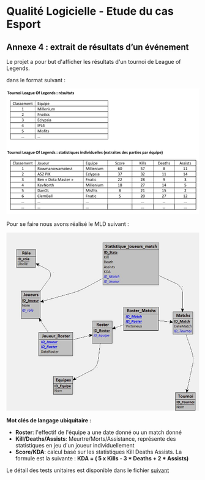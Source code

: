 # Qualité Logicielle - Etude du cas Esport
## Annexe 4 : extrait de résultats d’un événement

Le projet a pour but d'afficher les résultats d'un tournoi de League of Legends.

dans le format suivant : 


![Format de retour.](FormatRetour.png)

Pour se faire nous avons réalisé le MLD suivant :

![MLD.](MLD.png)

**Mot clés de langage ubiquitaire :**
- **Roster**: l'effectif de l'équipe a une date donné ou un match donné
- **Kill/Deaths/Assists**: Meurtre/Morts/Assistance, représente des statistiques en jeu d'un joueur individuellement
- **Score/KDA**: calcul basé sur les statistiques Kill Deaths Assists.
      La formule est la suivante : **KDA = ( 5 x Kills - 3 * Deaths + 2 * Assists)**

Le détail des tests unitaires est disponible dans le fichier  [suivant](TESTS_UNITAIRES.pdf)